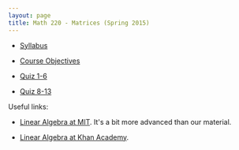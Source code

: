 ```yaml
---
layout: page
title: Math 220 - Matrices (Spring 2015)
---
```


* [Syllabus](/teaching/220-sp15/syllabus-220-sp15.pdf)

* [Course Objectives](/teaching/220-sp15/objectives-220-sp15.pdf)

* [Quiz 1-6](/teaching/220-sp15/quiz1-6.pdf)

* [Quiz 8-13](/teaching/220-sp15/quiz8-13.pdf)

Useful links:

* [Linear Algebra at MIT](http://ocw.mit.edu/courses/mathematics/18-06-linear-algebra-spring-2010/).
It's a bit more advanced than our material.

* [Linear Algebra at Khan Academy](https://www.khanacademy.org/math/linear-algebra).
